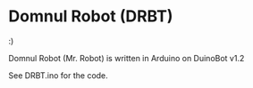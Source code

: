 Domnul Robot (DRBT)
===================

:)

Domnul Robot (Mr. Robot) is written in Arduino on DuinoBot v1.2

See DRBT.ino for the code.
